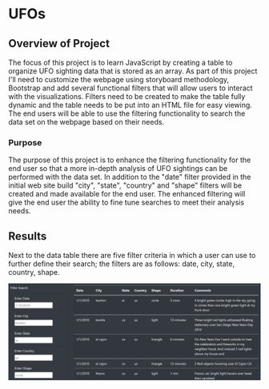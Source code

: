 # UFOs

## Overview of Project
The focus of this project is to learn JavaScript by creating a table to organize UFO sighting data that is stored as an array.  As part of this project I'll need to customize the webpage using storyboard methodology, Bootstrap and add several functional filters that will allow users to interact with the visualizations.  Filters need to be created to make the table fully dynamic and the table needs to be put into an HTML file for easy viewing.  The end users will be able to use the filtering functionality to search the data set on the webpage based on their needs.  

### Purpose
The purpose of this project is to enhance the filtering functionality for the end user so that a more in-depth analysis of UFO sightings can be performed with the data set.  In addition to the "date" filter provided in the initial web site build "city", "state", "country" and "shape" filters will be created and made available for the end user.  The enhanced filtering will give the end user the ability to fine tune searches to meet their analysis needs.

## Results

Next to the data table there are five filter criteria in which a user can use to further define their search; the filters are as follows: date, city, state, country, shape.  

![filters_webpage](https://raw.githubusercontent.com/JBro-Birds/UFOs/master/support_readme/filters_webpage.png)
